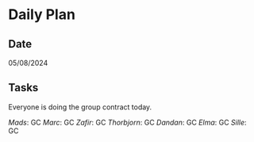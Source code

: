 # Daily Plan

## Date
05/08/2024

## Tasks
Everyone is doing the group contract today.

*Mads*: GC
*Marc*: GC
*Zafir*: GC
*Thorbjorn*: GC
*Dandan*: GC
*Elma*: GC
*Sille*: GC

